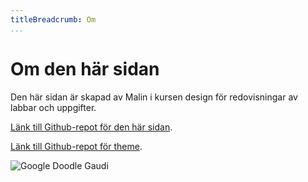 ```yaml
---
titleBreadcrumb: Om
...
```


Om den här sidan
==============================================

Den här sidan är skapad av Malin i kursen design för redovisningar av
labbar och uppgifter.

[Länk till Github-repot för den här sidan](https://github.com/malinbrand/Anax-Flat).

[Länk till Github-repot för theme](https://github.com/malinbrand/anax-flat-theme).

![Google Doodle Gaudi](img/gaudi.jpg)
